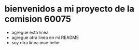 # bienvenidos a mi proyecto de la comision 60075 

- agregue esta linea
- agregue otra linea en mi README
- soy otra linea mue hehe 
